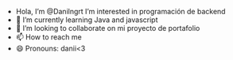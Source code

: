 - Hola, I’m @Danilngrt
   I’m interested in programación de backend
- 🌱 I’m currently learning Java and javascript
- 💞️ I’m looking to collaborate on mi proyecto de portafolio
- 📫 How to reach me 
- 😄 Pronouns: danii<3
  

<!---
Danilngrt/Danilngrt is a ✨ special ✨ repository because its `README.md` (this file) appears on your GitHub profile.
You can click the Preview link to take a look at your changes.
--->
